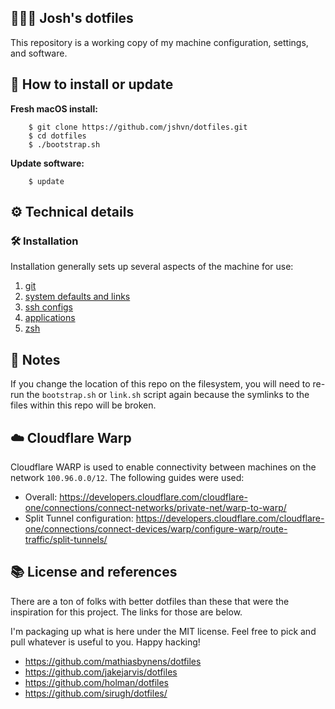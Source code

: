 ## 👨🏻‍💻 Josh's dotfiles

This repository is a working copy of my machine configuration, settings, and software. 

##  How to install or update

**Fresh macOS install:**
```
    $ git clone https://github.com/jshvn/dotfiles.git
    $ cd dotfiles
    $ ./bootstrap.sh
```

**Update software:**
```
    $ update
```

## ⚙️ Technical details

### 🛠 Installation

Installation generally sets up several aspects of the machine for use:

1. [git](git/) 
2. [system defaults and links](install/macos/)
3. [ssh configs](ssh/configs/)
4. [applications](install/macos/Brewfile.rb)
5. [zsh](zsh/)

## 📘 Notes

If you change the location of this repo on the filesystem, you will need to re-run the `bootstrap.sh` or `link.sh` script again because the symlinks to the files within this repo will be broken.

## ☁️ Cloudflare Warp

Cloudflare WARP is used to enable connectivity between machines on the network `100.96.0.0/12`. The following guides were used:

- Overall: https://developers.cloudflare.com/cloudflare-one/connections/connect-networks/private-net/warp-to-warp/
- Split Tunnel configuration: https://developers.cloudflare.com/cloudflare-one/connections/connect-devices/warp/configure-warp/route-traffic/split-tunnels/

## 📚 License and references

There are a ton of folks with better dotfiles than these that were the inspiration for this project. The links for those are below.

I'm packaging up what is here under the MIT license. Feel free to pick and pull whatever is useful to you. Happy hacking!

- https://github.com/mathiasbynens/dotfiles
- https://github.com/jakejarvis/dotfiles
- https://github.com/holman/dotfiles
- https://github.com/sirugh/dotfiles/
